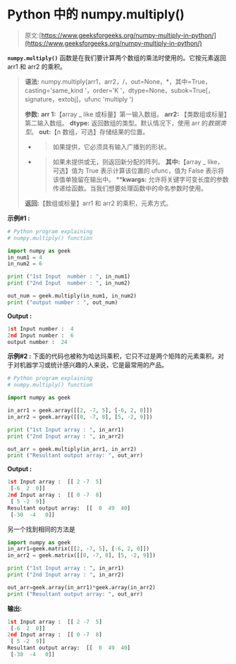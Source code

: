 # Python 中的 numpy.multiply()

> 原文:[https://www.geeksforgeeks.org/numpy-multiply-in-python/](https://www.geeksforgeeks.org/numpy-multiply-in-python/)

**`numpy.multiply()`** 函数是在我们要计算两个数组的乘法时使用的。它按元素返回 arr1 和 arr2 的乘积。

> **语法:** numpy.multiply(arr1，arr2，/，out=None，*，其中=True，casting='same_kind '，order='K '，dtype=None，subok=True[，signature，extobj]，ufunc 'multiply ')
> 
> **参数:**
> **arr 1:**【array _ like 或标量】第一输入数组。
> **arr2:** 【类数组或标量】第二输入数组。
> **dtype:** 返回数组的类型。默认情况下，使用 arr 的*数据类型*。
> **out:**【n 数组，可选】存储结果的位置。
> - >如果提供，它必须具有输入广播到的形状。
> - >如果未提供或无，则返回新分配的阵列。
> **其中:**【array _ like，可选】值为 True 表示计算该位置的 ufunc，值为 False 表示将该值单独留在输出中。
> ****kwargs:** 允许将关键字可变长度的参数传递给函数。当我们想要处理函数中的命名参数时使用。
> 
> **返回:**【数组或标量】arr1 和 arr2 的乘积，元素方式。

**示例#1 :**

```py
# Python program explaining
# numpy.multiply() function

import numpy as geek
in_num1 = 4
in_num2 = 6

print ("1st Input  number : ", in_num1)
print ("2nd Input  number : ", in_num2)

out_num = geek.multiply(in_num1, in_num2) 
print ("output number : ", out_num) 
```

**Output :**

```py
1st Input number :  4
2nd Input number :  6
output number :  24

```

**示例#2 :**
下面的代码也被称为哈达玛乘积，它只不过是两个矩阵的元素乘积。对于对机器学习或统计感兴趣的人来说，它是最常用的产品。

```py
# Python program explaining
# numpy.multiply() function

import numpy as geek

in_arr1 = geek.array([[2, -7, 5], [-6, 2, 0]])
in_arr2 = geek.array([[0, -7, 8], [5, -2, 9]])

print ("1st Input array : ", in_arr1)
print ("2nd Input array : ", in_arr2)

out_arr = geek.multiply(in_arr1, in_arr2) 
print ("Resultant output array: ", out_arr) 
```

**Output :**

```py
1st Input array :  [[ 2 -7  5]
 [-6  2  0]]
2nd Input array :  [[ 0 -7  8]
 [ 5 -2  9]]
Resultant output array:  [[  0  49  40]
 [-30  -4   0]]

```

另一个找到相同的方法是

```py
import numpy as geek
in_arr1=geek.matrix([[2, -7, 5], [-6, 2, 0]])
in_arr2 = geek.matrix([[0, -7, 8], [5, -2, 9]])

print ("1st Input array : ", in_arr1)
print ("2nd Input array : ", in_arr2)

out_arr=geek.array(in_arr1)*geek.array(in_arr2)
print ("Resultant output array: ", out_arr)
```

**输出:**

```py
1st Input array :  [[ 2 -7  5]
 [-6  2  0]]
2nd Input array :  [[ 0 -7  8]
 [ 5 -2  9]]
Resultant output array:  [[  0  49  40]
 [-30  -4   0]]

```